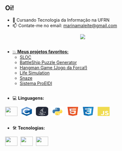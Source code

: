 ## Oi!

- 🌱 Cursando Tecnologia da Informação na UFRN
- 📫 Contate-me no email: marinamaleite@gmail.com
  
<div align="center">
  <a href="https://github.com/marina-medeiros">
  <img height="180em" src="https://github-readme-stats.vercel.app/api/top-langs/?username=mpazmarcato&layout=compact&langs_count=10&theme=midnight-purple&hide=VHDL"/>
</div>


 ##    
- 💥 **Meus projetos favoritos:**
  - [SLOC](https://github.com/marina-medeiros/SLOC)
  - [BattleShip Puzzle Generator](https://github.com/marina-medeiros/BattleshipPuzzleGenerator)
  - [Hangman Game (Jogo da Forca!)](https://github.com/marina-medeiros/HangmanGame)
  - [Life Simulation](https://github.com/marina-medeiros/LifeVisualizer)
  - [Snaze](https://github.com/marina-medeiros/snaze)
  - [Sistema ProEIDI](https://github.com/marina-medeiros/SistemaProEIDI)



 ##    
- 💻 **Linguagens:**
<div style="display: flex; flex-wrap: wrap; gap: 10px; margin-top: 5px;">
  <img align="center" height="30" width="40" src="https://cdn.jsdelivr.net/gh/devicons/devicon/icons/cplusplus/cplusplus-original.svg">
  <img align="center" height="30" width="40" src="https://github.com/devicons/devicon/blob/master/icons/c/c-original.svg">
  <img align="center" height="30" width="40" src="https://github.com/tandpfun/skill-icons/blob/main/icons/Java-Dark.svg">
  <img align="center"  height="30" width="40" src="https://raw.githubusercontent.com/devicons/devicon/master/icons/python/python-original.svg">
  <img align="center" height="30" width="40" src="https://raw.githubusercontent.com/devicons/devicon/master/icons/html5/html5-original.svg">
  <img align="center" height="30" width="40" src="https://raw.githubusercontent.com/devicons/devicon/master/icons/css3/css3-original.svg">
  <img align="center" height="30" width="40" src="https://raw.githubusercontent.com/devicons/devicon/master/icons/javascript/javascript-plain.svg">
</div>
 
 ## 
  - 🛠️ **Tecnologias:**

<div style="display: flex; flex-wrap: wrap; gap: 10px; margin-top: 5px;">
  <img align="center" height="30" width="40" src="https://cdn.jsdelivr.net/gh/devicons/devicon/icons/git/git-original.svg">
  <img align="center" height="30" width="40" src="https://cdn.jsdelivr.net/gh/devicons/devicon/icons/linux/linux-original.svg">
  <img align="center" height="30" width="40" src="https://cdn.jsdelivr.net/gh/devicons/devicon/icons/docker/docker-original.svg">
</div>

<!--![Snake animation](https://github.com/kaelpsu/kaelpsu/blob/output/github-contribution-grid-snake.svg)-->
